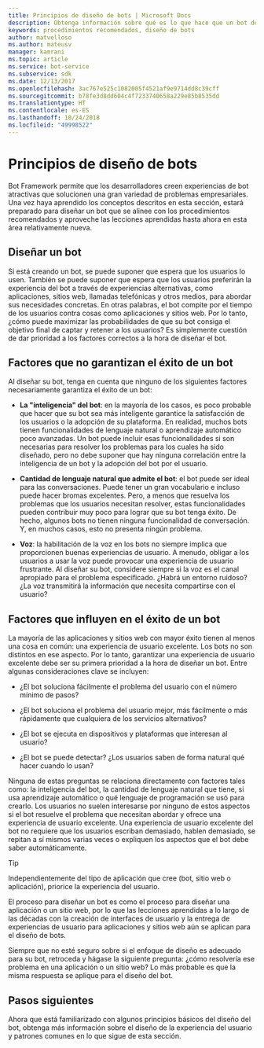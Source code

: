 ```yaml
---
title: Principios de diseño de bots | Microsoft Docs
description: Obtenga información sobre qué es lo que hace que un bot de conversación sea bueno y cómo planear y diseñar bots para que se ajusten a sus necesidades y satisfagan a sus usuarios.
keywords: procedimientos recomendados, diseño de bots
author: matvelloso
ms.author: mateusv
manager: kamrani
ms.topic: article
ms.service: bot-service
ms.subservice: sdk
ms.date: 12/13/2017
ms.openlocfilehash: 3ac767e525c1082005f4521af9e9714dd8c39cff
ms.sourcegitcommit: b78fe3d8dd604c4f7233740658a229e85b8535dd
ms.translationtype: HT
ms.contentlocale: es-ES
ms.lasthandoff: 10/24/2018
ms.locfileid: "49998522"
---
```

# <a name="principles-of-bot-design"></a>Principios de diseño de bots

Bot Framework permite que los desarrolladores creen experiencias de bot atractivas que solucionen una gran variedad de problemas empresariales. Una vez haya aprendido los conceptos descritos en esta sección, estará preparado para diseñar un bot que se alinee con los procedimientos recomendados y aproveche las lecciones aprendidas hasta ahora en esta área relativamente nueva. 

## <a name="designing-a-bot"></a>Diseñar un bot

Si está creando un bot, se puede suponer que espera que los usuarios lo usen. También se puede suponer que espera que los usuarios preferirán la experiencia del bot a través de experiencias alternativas, como aplicaciones, sitios web, llamadas telefónicas y otros medios, para abordar sus necesidades concretas. En otras palabras, el bot compite por el tiempo de los usuarios contra cosas como aplicaciones y sitios web. Por lo tanto, ¿cómo puede maximizar las probabilidades de que su bot consiga el objetivo final de captar y retener a los usuarios? Es simplemente cuestión de dar prioridad a los factores correctos a la hora de diseñar el bot.

## <a name="factors-that-do-not-guarantee-a-bots-success"></a>Factores que no garantizan el éxito de un bot

Al diseñar su bot, tenga en cuenta que ninguno de los siguientes factores necesariamente garantiza el éxito de un bot: 

- **La "inteligencia" del bot**: en la mayoría de los casos, es poco probable que hacer que su bot sea más inteligente garantice la satisfacción de los usuarios o la adopción de su plataforma. En realidad, muchos bots tienen funcionalidades de lenguaje natural o aprendizaje automático poco avanzadas. Un bot puede incluir esas funcionalidades si son necesarias para resolver los problemas para los cuales ha sido diseñado, pero no debe suponer que hay ninguna correlación entre la inteligencia de un bot y la adopción del bot por el usuario.

- **Cantidad de lenguaje natural que admite el bot**: el bot puede ser ideal para las conversaciones. Puede tener un gran vocabulario e incluso puede hacer bromas excelentes. Pero, a menos que resuelva los problemas que los usuarios necesitan resolver, estas funcionalidades pueden contribuir muy poco para lograr que su bot tenga éxito. De hecho, algunos bots no tienen ninguna funcionalidad de conversación. Y, en muchos casos, esto no presenta ningún problema.

- **Voz**: la habilitación de la voz en los bots no siempre implica que proporcionen buenas experiencias de usuario. A menudo, obligar a los usuarios a usar la voz puede provocar una experiencia de usuario frustrante. Al diseñar su bot, considere siempre si la voz es el canal apropiado para el problema especificado. ¿Habrá un entorno ruidoso? ¿La voz transmitirá la información que necesita compartirse con el usuario? 

## <a name="factors-that-do-influence-a-bots-success"></a>Factores que influyen en el éxito de un bot

La mayoría de las aplicaciones y sitios web con mayor éxito tienen al menos una cosa en común: una experiencia de usuario excelente. Los bots no son distintos en ese aspecto. Por lo tanto, garantizar una experiencia de usuario excelente debe ser su primera prioridad a la hora de diseñar un bot. Entre algunas consideraciones clave se incluyen:

- ¿El bot soluciona fácilmente el problema del usuario con el número mínimo de pasos?

- ¿El bot soluciona el problema del usuario mejor, más fácilmente o más rápidamente que cualquiera de los servicios alternativos?

- ¿El bot se ejecuta en dispositivos y plataformas que interesan al usuario?

- ¿El bot se puede detectar? ¿Los usuarios saben de forma natural qué hacer cuando lo usan?

Ninguna de estas preguntas se relaciona directamente con factores tales como: la inteligencia del bot, la cantidad de lenguaje natural que tiene, si usa aprendizaje automático o qué lenguaje de programación se usó para crearlo. Los usuarios no suelen interesarse por ninguno de estos aspectos si el bot resuelve el problema que necesitan abordar y ofrece una experiencia de usuario excelente. Una experiencia de usuario excelente del bot no requiere que los usuarios escriban demasiado, hablen demasiado, se repitan a sí mismos varias veces o expliquen los aspectos que el bot debe saber automáticamente.

> [!TIP]
> Independientemente del tipo de aplicación que cree (bot, sitio web o aplicación), priorice la experiencia del usuario.

El proceso para diseñar un bot es como el proceso para diseñar una aplicación o un sitio web, por lo que las lecciones aprendidas a lo largo de las décadas con la creación de interfaces de usuario y la entrega de experiencias de usuario para aplicaciones y sitios web aún se aplican para el diseño de bots. 

Siempre que no esté seguro sobre si el enfoque de diseño es adecuado para su bot, retroceda y hágase la siguiente pregunta: ¿cómo resolvería ese problema en una aplicación o un sitio web? Lo más probable es que la misma respuesta se aplique para el diseño del bot. 

## <a name="next-steps"></a>Pasos siguientes

Ahora que está familiarizado con algunos principios básicos del diseño del bot, obtenga más información sobre el diseño de la experiencia del usuario y patrones comunes en lo que sigue de esta sección.